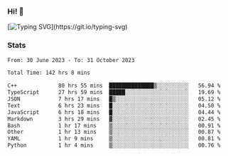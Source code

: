 ### Hi!  👋

[![Typing SVG](https://readme-typing-svg.herokuapp.com?font=Fira+Code&pause=1000&width=435&lines=Hello!+I'm+Texiwustion.)](https://git.io/typing-svg)

### Stats

<!--START_SECTION:waka-->

```txt
From: 30 June 2023 - To: 31 October 2023

Total Time: 142 hrs 8 mins

C++             80 hrs 55 mins  ██████████████▒░░░░░░░░░░   56.94 %
TypeScript      27 hrs 59 mins  █████░░░░░░░░░░░░░░░░░░░░   19.69 %
JSON            7 hrs 17 mins   █▒░░░░░░░░░░░░░░░░░░░░░░░   05.12 %
Text            6 hrs 23 mins   █░░░░░░░░░░░░░░░░░░░░░░░░   04.50 %
JavaScript      6 hrs 18 mins   █░░░░░░░░░░░░░░░░░░░░░░░░   04.44 %
Markdown        3 hrs 29 mins   ▓░░░░░░░░░░░░░░░░░░░░░░░░   02.45 %
Bash            1 hr 17 mins    ▒░░░░░░░░░░░░░░░░░░░░░░░░   00.91 %
Other           1 hr 13 mins    ▒░░░░░░░░░░░░░░░░░░░░░░░░   00.87 %
YAML            1 hr 9 mins     ▒░░░░░░░░░░░░░░░░░░░░░░░░   00.81 %
Python          1 hr 4 mins     ▒░░░░░░░░░░░░░░░░░░░░░░░░   00.76 %
```

<!--END_SECTION:waka-->
